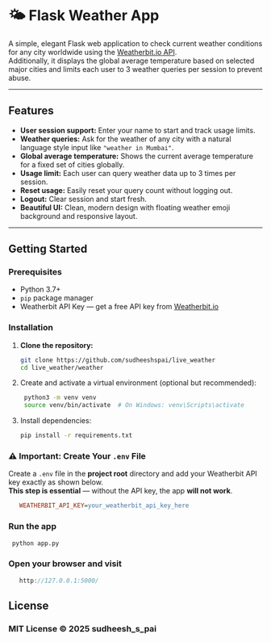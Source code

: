 # 🌤️ Flask Weather App

A simple, elegant Flask web application to check current weather conditions for any city worldwide using the [Weatherbit.io API](https://www.weatherbit.io/).  
Additionally, it displays the global average temperature based on selected major cities and limits each user to 3 weather queries per session to prevent abuse.

---

## Features

- **User session support:** Enter your name to start and track usage limits.
- **Weather queries:** Ask for the weather of any city with a natural language style input like `"weather in Mumbai"`.
- **Global average temperature:** Shows the current average temperature for a fixed set of cities globally.
- **Usage limit:** Each user can query weather data up to 3 times per session.
- **Reset usage:** Easily reset your query count without logging out.
- **Logout:** Clear session and start fresh.
- **Beautiful UI:** Clean, modern design with floating weather emoji background and responsive layout.

---

## Getting Started

### Prerequisites

- Python 3.7+
- `pip` package manager
- Weatherbit API Key — get a free API key from [Weatherbit.io](https://www.weatherbit.io/account/create)

### Installation

1. **Clone the repository:**

   ```bash
   git clone https://github.com/sudheeshspai/live_weather                    
   cd live_weather/weather
2. Create and activate a virtual environment (optional but recommended):
      
   ```bash                                        
    python3 -m venv venv
    source venv/bin/activate  # On Windows: venv\Scripts\activate 

3. Install dependencies:
     ```bash
     pip install -r requirements.txt

### ⚠️ Important: Create Your `.env` File

Create a `.env` file in the **project root** directory and add your Weatherbit API key exactly as shown below.  
**This step is essential** — without the API key, the app **will not work**.

  ```ini
     WEATHERBIT_API_KEY=your_weatherbit_api_key_here
   ```
### Run the app

   ```bash
    python app.py
```
### Open your browser and visit
  ```cpp
     http://127.0.0.1:5000/
```
## License
### MIT License © 2025 sudheesh_s_pai

